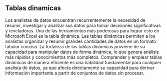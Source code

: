 ## Tablas dinamicas

Los analistas de datos encuentran recurrentemente la necesidad de resumir, investigar y analizar sus datos para tomar decisiones significativas y reveladoras.
Una de las herramientas más poderosas para lograr esto en Microsoft Excel es la tabla dinámica. Las tablas dinámicas permiten a los analistas organizar y resumir grandes cantidades de datos en un formato tabular conciso. 
La fortaleza de las tablas dinámicas proviene de su capacidad para manipular datos de forma dinámica, lo que genera análisis más rápidos y conocimientos más completos. Comprender y emplear tablas dinámicas de manera eficiente es una habilidad fundamental para cualquier analista de datos, ya que afecta directamente su capacidad para derivar información importante a partir de conjuntos de datos sin procesar.